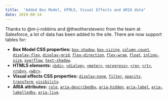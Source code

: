 ```yaml
---
title:  "Added Box Model, HTML5, Visual Effects and ARIA data"
date: 2019-08-14
---
```


Thanks to @m-j-robbins and @theotherstevenc from the team at Salesforce, a lot of data has been added to the site. There are now support tables for:

* **Box Model CSS properties:** [`box-shadow`](/features/css-box-shadow), [`box-sizing`](/features/css-box-sizing), [`column-count`](/features/css-column-count), [`display-flex`](/features/css-display-flex), [`display-grid`](/features/css-display-grid), [`flex-direction`](/features/css-flex-direction), [`flex-wrap`](/features/css-flex-wrap), [`float`](/features/css-float), [`inline-size`](/features/css-inline-size), [`overflow`](/features/css-overflow), [`text-shadow`](/features/css-text-shadow).
* **HTML5 elements:** [`<bdi>`](/features/html-bdi), [`<dialog>`](/features/html-dialog), [`<meter>`](/features/html-meter), [`<progress>`](/features/html-progress), [`<rp>`](/features/html-rp), [`<rt>`](/features/html-rt), [`<ruby>`](/features/html-ruby), [`<wbr>`](/features/html-wbr).
* **Visual effects CSS properties:** [`display:none`](/features/css-display-none), [`filter`](/features/css-filter), [`opacity`](/features/css-opacity), [`transform`](/features/css-transform), [`visibility`](/features/css-visibility).
* **ARIA attributes:** [`role`](/features/html-role), [`aria-describedby`](/features/html-aria-describedby/), [`aria-hidden`](/features/html-aria-hidden), [`aria-label`](/features/html-aria-label), [`aria-labelledby`](/features/html-aria-labelledby), [`aria-live`](/features/html-aria-live).

